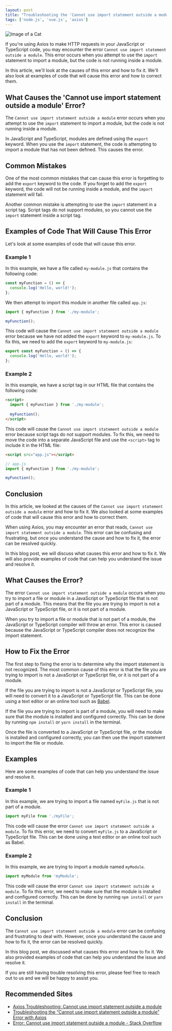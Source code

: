 ```yaml
---
layout: post
title: "Troubleshooting the 'Cannot use import statement outside a module' Error with Axios"
tags: ['node.js', 'vue.js', 'axios']
---
```


![Image of a Cat](http://source.unsplash.com/1600x900/?cat)

If you're using Axios to make HTTP requests in your JavaScript or TypeScript code, you may encounter the error `Cannot use import statement outside a module`. This error occurs when you attempt to use the `import` statement to import a module, but the code is not running inside a module.

In this article, we'll look at the causes of this error and how to fix it. We'll also look at examples of code that will cause this error and how to correct them.

## What Causes the 'Cannot use import statement outside a module' Error?

The `Cannot use import statement outside a module` error occurs when you attempt to use the `import` statement to import a module, but the code is not running inside a module.

In JavaScript and TypeScript, modules are defined using the `export` keyword. When you use the `import` statement, the code is attempting to import a module that has not been defined. This causes the error.

## Common Mistakes

One of the most common mistakes that can cause this error is forgetting to add the `export` keyword to the code. If you forget to add the `export` keyword, the code will not be running inside a module, and the `import` statement will fail.

Another common mistake is attempting to use the `import` statement in a script tag. Script tags do not support modules, so you cannot use the `import` statement inside a script tag.

## Examples of Code That Will Cause This Error

Let's look at some examples of code that will cause this error.

### Example 1

In this example, we have a file called `my-module.js` that contains the following code:

```js
const myFunction = () => {
  console.log('Hello, world!');
};
```

We then attempt to import this module in another file called `app.js`:

```js
import { myFunction } from './my-module';

myFunction();
```

This code will cause the `Cannot use import statement outside a module` error because we have not added the `export` keyword to `my-module.js`. To fix this, we need to add the `export` keyword to `my-module.js`:

```js
export const myFunction = () => {
  console.log('Hello, world!');
};
```

### Example 2

In this example, we have a script tag in our HTML file that contains the following code:

```html
<script>
  import { myFunction } from './my-module';
  
  myFunction();
</script>
```

This code will cause the `Cannot use import statement outside a module` error because script tags do not support modules. To fix this, we need to move the code into a separate JavaScript file and use the `<script>` tag to include it in the HTML file:

```html
<script src="app.js"></script>
```

```js
// app.js
import { myFunction } from './my-module';

myFunction();
```

## Conclusion

In this article, we looked at the causes of the `Cannot use import statement outside a module` error and how to fix it. We also looked at some examples of code that will cause this error and how to correct them.

When using Axios, you may encounter an error that reads, `Cannot use import statement outside a module`. This error can be confusing and frustrating, but once you understand the cause and how to fix it, the error can be resolved quickly.

In this blog post, we will discuss what causes this error and how to fix it. We will also provide examples of code that can help you understand the issue and resolve it.

## What Causes the Error?

The error `Cannot use import statement outside a module` occurs when you try to import a file or module in a JavaScript or TypeScript file that is not part of a module. This means that the file you are trying to import is not a JavaScript or TypeScript file, or it is not part of a module.

When you try to import a file or module that is not part of a module, the JavaScript or TypeScript compiler will throw an error. This error is caused because the JavaScript or TypeScript compiler does not recognize the import statement.

## How to Fix the Error

The first step to fixing the error is to determine why the import statement is not recognized. The most common cause of this error is that the file you are trying to import is not a JavaScript or TypeScript file, or it is not part of a module.

If the file you are trying to import is not a JavaScript or TypeScript file, you will need to convert it to a JavaScript or TypeScript file. This can be done using a text editor or an online tool such as [Babel](https://babeljs.io/).

If the file you are trying to import is part of a module, you will need to make sure that the module is installed and configured correctly. This can be done by running `npm install` or `yarn install` in the terminal.

Once the file is converted to a JavaScript or TypeScript file, or the module is installed and configured correctly, you can then use the import statement to import the file or module.

## Examples

Here are some examples of code that can help you understand the issue and resolve it.

### Example 1

In this example, we are trying to import a file named `myFile.js` that is not part of a module.

```javascript
import myFile from './myFile';
```

This code will cause the error `Cannot use import statement outside a module`. To fix this error, we need to convert `myFile.js` to a JavaScript or TypeScript file. This can be done using a text editor or an online tool such as Babel.

### Example 2

In this example, we are trying to import a module named `myModule`.

```javascript
import myModule from 'myModule';
```

This code will cause the error `Cannot use import statement outside a module`. To fix this error, we need to make sure that the module is installed and configured correctly. This can be done by running `npm install` or `yarn install` in the terminal.

## Conclusion

The `Cannot use import statement outside a module` error can be confusing and frustrating to deal with. However, once you understand the cause and how to fix it, the error can be resolved quickly.

In this blog post, we discussed what causes this error and how to fix it. We also provided examples of code that can help you understand the issue and resolve it.

If you are still having trouble resolving this error, please feel free to reach out to us and we will be happy to assist you.
## Recommended Sites
- [Axios Troubleshooting: Cannot use import statement outside a module](https://kapeli.com/blog/axios_troubleshooting_cannot_use_import_statement_outside_a_module)
- [Troubleshooting the “Cannot use import statement outside a module” Error with Axios](https://www.freecodecamp.org/news/troubleshooting-the-cannot-use-import-statement-outside-a-module-error-with-axios/)
- [Error: Cannot use import statement outside a module - Stack Overflow](https://stackoverflow.com/questions/50991520/error-cannot-use-import-statement-outside-a-module)
